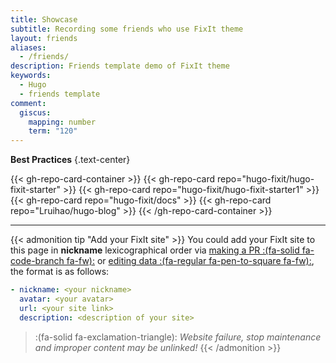 ```yaml
---
title: Showcase
subtitle: Recording some friends who use FixIt theme
layout: friends
aliases:
  - /friends/
description: Friends template demo of FixIt theme
keywords:
  - Hugo
  - friends template
comment:
  giscus:
    mapping: number
    term: "120"
---
```


**Best Practices**
{.text-center}

{{< gh-repo-card-container >}}
  {{< gh-repo-card repo="hugo-fixit/hugo-fixit-starter" >}}
  {{< gh-repo-card repo="hugo-fixit/hugo-fixit-starter1" >}}
  {{< gh-repo-card repo="hugo-fixit/docs" >}}
  {{< gh-repo-card repo="Lruihao/hugo-blog" >}}
{{< /gh-repo-card-container >}}

---

{{< admonition tip "Add your FixIt site" >}}
You could add your FixIt site to this page in **nickname** lexicographical order via [making a PR :(fa-solid fa-code-branch fa-fw):](https://github.com/hugo-fixit/docs/pulls) or [editing data :(fa-regular fa-pen-to-square fa-fw):](https://github.com/hugo-fixit/docs/edit/main/data/friends.yml), the format is as follows:

```yml
- nickname: <your nickname>
  avatar: <your avatar>
  url: <your site link>
  description: <description of your site>
```

> :(fa-solid fa-exclamation-triangle): _Website failure, stop maintenance and improper content may be unlinked!_
{{< /admonition >}}
